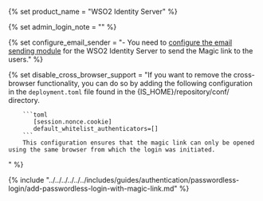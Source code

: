 {% set product_name = "WSO2 Identity Server" %}

{% set admin_login_note = "" %}

{% set configure_email_sender = "- You need to [configure the email sending module](../../notification-channels/configure-email-provider.md) for the WSO2 Identity Server to send the Magic link to the users." %}

{% set disable_cross_browser_support = "If you want to remove the cross-browser functionality, you can do so by adding the following configuration in the `deployment.toml` file found in the {IS_HOME}/repository/conf/ directory.

        ```toml
           [session.nonce.cookie]
           default_whitelist_authenticators=[] 
        ```
        This configuration ensures that the magic link can only be opened using the same browser from which the login was initiated.
" %}

{% include "../../../../../../includes/guides/authentication/passwordless-login/add-passwordless-login-with-magic-link.md" %}


